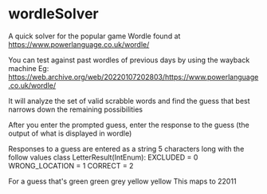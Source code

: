 # wordleSolver

A quick solver for the popular game Wordle found at https://www.powerlanguage.co.uk/wordle/

You can test against past wordles of previous days by using the wayback machine
Eg: https://web.archive.org/web/20220107202803/https://www.powerlanguage.co.uk/wordle/

It will analyze the set of valid scrabble words and find the guess that best narrows down the remaining possibilities

After you enter the prompted guess, enter the response to the guess (the output of what is displayed in wordle)

Responses to a guess are entered as a string 5 characters long with the follow values
class LetterResult(IntEnum):
    EXCLUDED = 0
    WRONG_LOCATION = 1
    CORRECT = 2

For a guess that's green green grey yellow yellow
This maps to 22011
